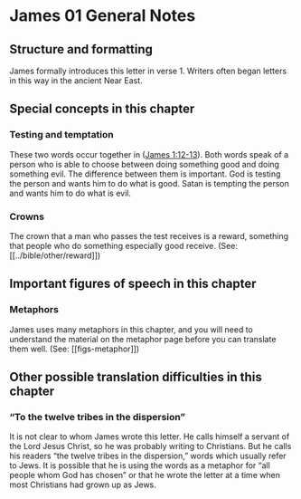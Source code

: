 # James 01 General Notes
## Structure and formatting

James formally introduces this letter in verse 1. Writers often began letters in this way in the ancient Near East.

## Special concepts in this chapter

### Testing and temptation

These two words occur together in ([James 1:12-13](./12.md)). Both words speak of a person who is able to choose between doing something good and doing something evil. The difference between them is important. God is testing the person and wants him to do what is good. Satan is tempting the person and wants him to do what is evil.

### Crowns

The crown that a man who passes the test receives is a reward, something that people who do something especially good receive. (See: [[../bible/other/reward]])

## Important figures of speech in this chapter

### Metaphors

James uses many metaphors in this chapter, and you will need to understand the material on the metaphor page before you can translate them well. (See: [[figs-metaphor]])

## Other possible translation difficulties in this chapter

### “To the twelve tribes in the dispersion”

It is not clear to whom James wrote this letter. He calls himself a servant of the Lord Jesus Christ, so he was probably writing to Christians. But he calls his readers “the twelve tribes in the dispersion,” words which usually refer to Jews. It is possible that he is using the words as a metaphor for “all people whom God has chosen” or that he wrote the letter at a time when most Christians had grown up as Jews.